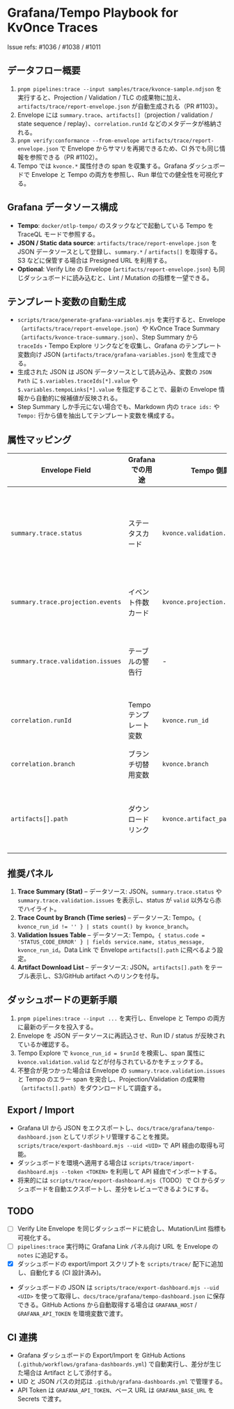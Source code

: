 # Grafana/Tempo Playbook for KvOnce Traces

Issue refs: #1036 / #1038 / #1011

## データフロー概要
1. `pnpm pipelines:trace --input samples/trace/kvonce-sample.ndjson` を実行すると、Projection / Validation / TLC の成果物に加え、`artifacts/trace/report-envelope.json` が自動生成される（PR #1103）。
2. Envelope には `summary.trace`、`artifacts[]`（projection / validation / state sequence / replay）、`correlation.runId` などのメタデータが格納される。
3. `pnpm verify:conformance --from-envelope artifacts/trace/report-envelope.json` で Envelope からサマリを再掲できるため、CI 外でも同じ情報を参照できる（PR #1102）。
4. Tempo では `kvonce.*` 属性付きの span を収集する。Grafana ダッシュボードで Envelope と Tempo の両方を参照し、Run 単位での健全性を可視化する。

## Grafana データソース構成
- **Tempo**: `docker/otlp-tempo/` のスタックなどで起動している Tempo を TraceQL モードで参照する。
- **JSON / Static data source**: `artifacts/trace/report-envelope.json` を JSON データソースとして登録し、`summary.*` / `artifacts[]` を取得する。S3 などに保管する場合は Presigned URL を利用する。
- **Optional**: Verify Lite の Envelope (`artifacts/report-envelope.json`) も同じダッシュボードに読み込むと、Lint / Mutation の指標を一望できる。

## テンプレート変数の自動生成
- `scripts/trace/generate-grafana-variables.mjs` を実行すると、Envelope（`artifacts/trace/report-envelope.json`）や KvOnce Trace Summary（`artifacts/kvonce-trace-summary.json`）、Step Summary から `traceIds`・Tempo Explore リンクなどを収集し、Grafana のテンプレート変数向け JSON (`artifacts/trace/grafana-variables.json`) を生成できる。
- 生成された JSON は JSON データソースとして読み込み、変数の `JSON Path` に `$.variables.traceIds[*].value` や `$.variables.tempoLinks[*].value` を指定することで、最新の Envelope 情報から自動的に候補値が反映される。
- Step Summary しか手元にない場合でも、Markdown 内の `trace ids:` や `Tempo:` 行から値を抽出してテンプレート変数を構成する。

## 属性マッピング
| Envelope Field | Grafana での用途 | Tempo 側属性 | 備考 |
|----------------|------------------|--------------|------|
| `summary.trace.status` | ステータスカード | `kvonce.validation.valid` | Envelope では文字列、Tempo には boolean としてコピーする。 |
| `summary.trace.projection.events` | イベント件数カード | `kvonce.projection.event_count` | イベント数の急増監視に利用。 |
| `summary.trace.validation.issues` | テーブルの警告行 | - | Envelope のみで保持。Tempo のエラー span と突合せ。 |
| `correlation.runId` | Tempo テンプレート変数 | `kvonce.run_id` | Run 単位でトレースを絞り込む。 |
| `correlation.branch` | ブランチ切替用変数 | `kvonce.branch` | main / feature 毎の比較に活用。 |
| `artifacts[].path` | ダウンロードリンク | `kvonce.artifact_path` | Projection / Validation / TLC summary へのリンク。 |

## 推奨パネル
1. **Trace Summary (Stat)** – データソース: JSON。`summary.trace.status` や `summary.trace.validation.issues` を表示し、status が `valid` 以外なら赤でハイライト。
2. **Trace Count by Branch (Time series)** – データソース: Tempo。`{ kvonce_run_id != '' } | stats count() by kvonce_branch`。
3. **Validation Issues Table** – データソース: Tempo。`{ status.code = 'STATUS_CODE_ERROR' } | fields service.name, status_message, kvonce_run_id`。Data Link で Envelope `artifacts[].path` に飛べるよう設定。
4. **Artifact Download List** – データソース: JSON。`artifacts[].path` をテーブル表示し、S3/GitHub artifact へのリンクを付与。

## ダッシュボードの更新手順
1. `pnpm pipelines:trace --input ...` を実行し、Envelope と Tempo の両方に最新のデータを投入する。
2. Envelope を JSON データソースに再読込させ、Run ID / status が反映されているか確認する。
3. Tempo Explore で `kvonce_run_id = $runId` を検索し、span 属性に `kvonce.validation.valid` などが付与されているかをチェックする。
4. 不整合が見つかった場合は Envelope の `summary.trace.validation.issues` と Tempo のエラー span を突合し、Projection/Validation の成果物（`artifacts[].path`）をダウンロードして調査する。

## Export / Import
- Grafana UI から JSON をエクスポートし、`docs/trace/grafana/tempo-dashboard.json` としてリポジトリ管理することを推奨。`scripts/trace/export-dashboard.mjs --uid <UID>` で API 経由の取得も可能。
- ダッシュボードを環境へ適用する場合は `scripts/trace/import-dashboard.mjs --token <TOKEN>` を利用して API 経由でインポートする。
- 将来的には `scripts/trace/export-dashboard.mjs`（TODO）で CI からダッシュボードを自動エクスポートし、差分をレビューできるようにする。

## TODO
- [ ] Verify Lite Envelope を同じダッシュボードに統合し、Mutation/Lint 指標も可視化する。
- [ ] `pipelines:trace` 実行時に Grafana Link パネル向け URL を Envelope の `notes` に追記する。
- [x] ダッシュボードの export/import スクリプトを `scripts/trace/` 配下に追加し、自動化する (CI 設計済み)。
- ダッシュボードの JSON は `scripts/trace/export-dashboard.mjs --uid <UID>` を使って取得し、`docs/trace/grafana/tempo-dashboard.json` に保存できる。GitHub Actions から自動取得する場合は `GRAFANA_HOST` / `GRAFANA_API_TOKEN` を環境変数で渡す。

## CI 連携
- Grafana ダッシュボードの Export/Import を GitHub Actions (`.github/workflows/grafana-dashboards.yml`) で自動実行し、差分が生じた場合は Artifact として添付する。
- UID と JSON パスの対応は `.github/grafana-dashboards.yml` で管理する。
- API Token は `GRAFANA_API_TOKEN`、ベース URL は `GRAFANA_BASE_URL` を Secrets で渡す。
